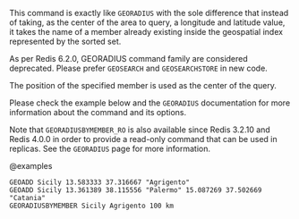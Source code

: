 This command is exactly like `GEORADIUS` with the sole difference that instead
of taking, as the center of the area to query, a longitude and latitude value, it takes the name of a member already existing inside the geospatial index represented by the sorted set.

As per Redis 6.2.0, GEORADIUS command family are considered deprecated. Please prefer `GEOSEARCH` and `GEOSEARCHSTORE` in new code.

The position of the specified member is used as the center of the query.

Please check the example below and the `GEORADIUS` documentation for more information about the command and its options.

Note that `GEORADIUSBYMEMBER_RO` is also available since Redis 3.2.10 and Redis 4.0.0 in order to provide a read-only command that can be used in replicas. See the `GEORADIUS` page for more information.

@examples

```cli
GEOADD Sicily 13.583333 37.316667 "Agrigento"
GEOADD Sicily 13.361389 38.115556 "Palermo" 15.087269 37.502669 "Catania"
GEORADIUSBYMEMBER Sicily Agrigento 100 km
```
